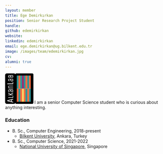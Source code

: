 ```yaml
---
layout: member
title: Ege Demirkırkan
position: Senior Research Project Student
handle: 
github: edemirkirkan
website: 
linkedin: edemirkirkan
email: ege.demirkirkan@ug.bilkent.edu.tr
image: /images/team/edemirkirkan.jpg
cv: 
alumni: true
---
```


<img style="height:100px;" src="https://github.com/BilkentCompGen/BilkentCompGen.github.io/blob/master/images/team/ED_sq_dna.png?raw=true"/> I am a senior Computer Science student who is curious about anything interesting.

### Education

- B. Sc., Computer Engineering, 2018-present
  - [Bilkent University](http://www.cs.bilkent.edu.tr/), Ankara, Turkey
- B. Sc., Computer Science, 2021-2022
  - [National University of Singapore](https://www.comp.nus.edu.sg/programmes/ug/cs/), Singapore
